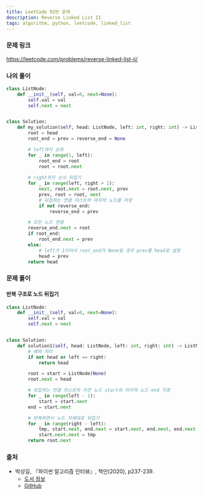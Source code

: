 ```yaml
---
title: LeetCode 92번 문제
description: Reverse Linked List II
tags: algorithm, python, leetcode, linked_list
---
```


### 문제 링크

https://leetcode.com/problems/reverse-linked-list-ii/

### 나의 풀이

```python
class ListNode:
    def __init__(self, val=0, next=None):
        self.val = val
        self.next = next


class Solution:
    def my_solution(self, head: ListNode, left: int, right: int) -> ListNode:
        root = head
        root_end = prev = reverse_end = None

        # left까지 순회
        for _ in range(1, left):
            root_end = root
            root = root.next
        
        # right까지 순서 뒤집기
        for _ in range(left, right + 1):
            next, root.next = root.next, prev
            prev, root = root, next
            # 뒤집히는 연결 리스트의 마지막 노드를 저장
            if not reverse_end:
                reverse_end = prev

        # 모든 노드 연결
        reverse_end.next = root
        if root_end:
            root_end.next = prev
        else:
            # left가 1이어서 root_end가 None일 경우 prev를 head로 설정
            head = prev
        return head
```

### 문제 풀이

#### 반복 구조로 노드 뒤집기

```python
class ListNode:
    def __init__(self, val=0, next=None):
        self.val = val
        self.next = next


class Solution:
    def solution1(self, head: ListNode, left: int, right: int) -> ListNode:
        # 예외 처리
        if not head or left == right:
            return head

        root = start = ListNode(None)
        root.next = head

        # 뒤집히는 연결 리스트의 이전 노드 start와 마지막 노드 end 지정
        for _ in range(left - 1):
            start = start.next
        end = start.next

        # 반복하면서 노드 차례대로 뒤집기
        for _ in range(right - left):
            tmp, start.next, end.next = start.next, end.next, end.next.next
            start.next.next = tmp
        return root.next
```

### 출처

- 박상길, 『파이썬 알고리즘 인터뷰』, 책만(2020), p237-239.
  - [도서 정보](https://www.onlybook.co.kr/entry/algorithm-interview)
  - [GitHub](https://github.com/onlybooks/algorithm-interview)
